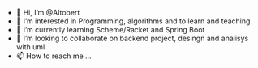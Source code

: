 - 👋 Hi, I’m @Altobert
- 👀 I’m interested in Programming, algorithms and to learn and teaching
- 🌱 I’m currently learning Scheme/Racket and Spring Boot
- 💞️ I’m looking to collaborate on backend project, desingn and analisys with uml
- 📫 How to reach me ...

<!---
Altobert/Altobert is a ✨ special ✨ repository because its `README.md` (this file) appears on your GitHub profile.
You can click the Preview link to take a look at your changes.
--->
